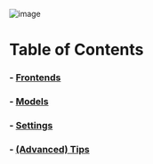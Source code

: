 ![image](https://github.com/Crataco/ai-guide/assets/55674863/a994e52d-e7ce-4c59-9d11-b1d9f56ac31a)
# Table of Contents
### - [Frontends](frontends.md)
### - [Models](models.md)
### - [Settings](settings.md)
### - [(Advanced) Tips](tips.md)
